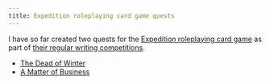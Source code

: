 ```yaml
---
title: Expedition roleplaying card game quests
---
```


I have so far created two quests for the [Expedition roleplaying card game](https://expeditiongame.com) as part of [their regular writing competitions](https://expeditiongame.com/writing-contests).

-   [The Dead of Winter](https://app.expeditiongame.com/#1zVbhCh8byT7GP0c3vW0c3dHn7n-YDxSb)
-   [A Matter of Business](https://app.expeditiongame.com/#1j94feqcgTE841zpLzdbYJybWWQrMFMZx)